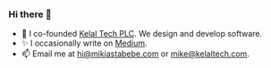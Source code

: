 ### Hi there 👋

- 🔭 I co-founded [Kelal Tech PLC](https://www.kelaltech.com/). We design and develop software.
- ✨ I occasionally write on [Medium](https://medium.com/@mikiastilahun).
- 📫 Email me at [hi@mikiastabebe.com](mailto:hi@mikiastabebe.com) or [mike@kelaltech.com](mailto:mike@kelaltech.com).
